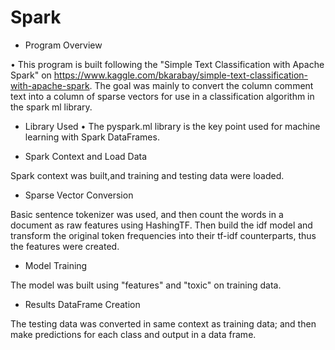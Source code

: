 # Spark

- Program Overview

• This program is built following the "Simple Text Classification with Apache Spark" on https://www.kaggle.com/bkarabay/simple-text-classification-with-apache-spark. The goal was mainly to convert the column comment text into a column of sparse vectors for use in a classification algorithm in the spark ml library. 

- Library Used
• The pyspark.ml library is the key point used for machine learning with Spark DataFrames.


- Spark Context and Load Data

Spark context was built,and training and testing data were loaded.

- Sparse Vector Conversion

Basic sentence tokenizer was used, and then count the words in a document as raw features using HashingTF. Then build the idf model and transform the original token frequencies into their tf-idf counterparts, thus the features were created.

- Model Training

 The model was built using "features" and "toxic" on training data.
 
 - Results DataFrame Creation
 
 The testing data was converted in same context as training data; and then make predictions for each class and output in a data 
frame.
